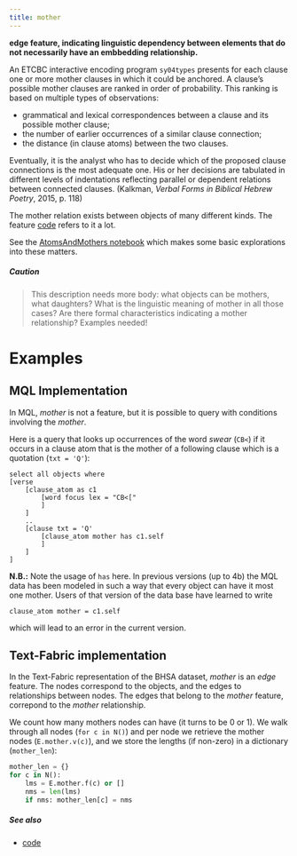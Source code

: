 ```yaml
---
title: mother
---
```


**edge feature, indicating linguistic dependency between elements that do not
necessarily have an embbedding relationship.**

An ETCBC interactive encoding program `sy04types` presents for each clause one or more mother clauses in
which it could be anchored. A clause’s possible mother clauses are ranked in order of probability. This
ranking is based on multiple types of observations:

* grammatical and lexical correspondences between a clause and its possible mother clause;
* the number of earlier occurrences of a similar clause connection;
* the distance (in clause atoms) between the two clauses. 

Eventually, it is the analyst who has to decide which of the proposed clause connections is the most adequate one. His or her decisions are tabulated in different levels of indentations reflecting parallel or dependent relations between
connected clauses. (Kalkman, *Verbal Forms in Biblical Hebrew Poetry*, 2015, p. 118)

The mother relation exists between objects of many different kinds. The feature
[code](code.md) refers to it a lot.

See the
[AtomsAndMothers notebook]({{repoBase}}/programs/AtomsAndMothers.ipynb)
which makes some basic explorations into these matters.

##### Caution #####

> This description needs more body: what objects can be mothers, what daughters?
> What is the linguistic meaning of mother in all those cases? Are there formal
> characteristics indicating a mother relationship? Examples needed!

Examples
========

MQL Implementation
------------------

In MQL, *mother* is not a feature, but it is possible to query with conditions
involving the *mother*.

Here is a query that looks up occurrences of the word *swear* (`CB<`) if it
occurs in a clause atom that is the mother of a following clause which is a
quotation (`txt = 'Q'`):

    select all objects where
    [verse
        [clause_atom as c1
            [word focus lex = "CB<["
            ]
        ]
        ..
        [clause txt = 'Q'
            [clause_atom mother has c1.self
            ]
        ]
    ]

**N.B.:** Note the usage of `has` here. In previous versions (up to 4b) the MQL
data has been modeled in such a way that every object can have it most one
mother. Users of that version of the data base have learned to write

`clause_atom mother = c1.self`

which will lead to an error in the current version.

Text-Fabric implementation
--------------------------

In the Text-Fabric representation of the BHSA dataset, *mother* is an *edge*
feature. The nodes correspond to the objects, and the edges to relationships
between nodes. The edges that belong to the *mother* feature, correpond to the
*mother* relationship.

We count how many mothers nodes can have (it turns to be 0 or 1). We walk
through all nodes (`for c in N()`) and per node we retrieve the mother nodes
(`E.mother.v(c)`), and we store the lengths (if non-zero) in a dictionary
(`mother_len`):

```python
mother_len = {}
for c in N():
    lms = E.mother.f(c) or []
    nms = len(lms)
    if nms: mother_len[c] = nms
```

##### See also #####

*   [code](code.md)
